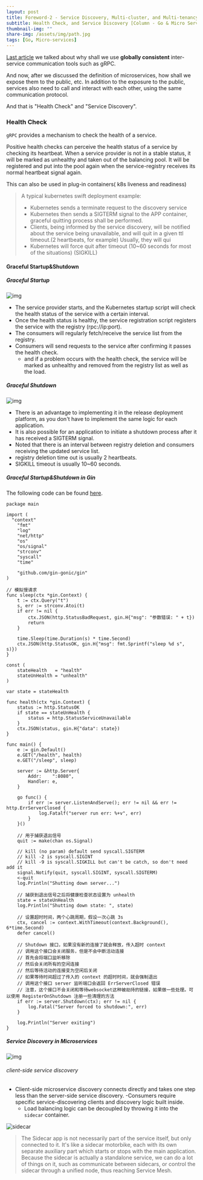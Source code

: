 ```yaml
---
layout: post
title: Foreword-2 - Service Discovery, Multi-cluster, and Multi-tenancy Part 1
subtitle: Health Check, and Service Discovery [Column - Go & Micro Services]
thumbnail-img: ""
share-img: /assets/img/path.jpg
tags: [Go, Micro-services]
---
```


[Last article](2022-06-26-Go-MicroServices-Forword-1.md) we talked about why shall we use **globally consistent** inter-service communication tools such as gRPC.

And now, after we discussed the definition of microservices, how shall we expose them to the public, etc. In addition to the exposure to the public, services also need to call and interact with each other, using the same communication protocol.

And that is "Health Check" and "Service Discovery".

### Health Check

`gRPC` provides a mechanism to check the health of a service.

Positive health checks can perceive the health status of a service by checking its heartbeat. When a service provider is not in a stable status, it will be marked as unhealthy and taken out of the balancing pool. It will be registered and put into the pool again when the service-registry receives its normal heartbeat signal again.

This can also be used in plug-in containers( k8s liveness and readiness)

> A typical kubernetes swift deployment example:
>
> - Kubernetes sends a terminate request to the discovery service
> - Kubernetes then sends a SIGTERM signal to the APP container, graceful quitting process shall be performed.
> - Clients, being informed by the service discovery, will be notified about the service being unavailable, and will quit in a given ttl timeout.(2 heartbeats, for example) Usually, they will qui
> - Kubernetes will force quit after timeout (10~60 seconds for most of the situations) (SIGKILL)

#### Graceful Startup&Shutdown

##### Graceful Startup

![img](../assets/img/micro-service-column/GracefulStart.svg)

- The service provider starts, and the Kubernetes startup script will check the health status of the service with a certain interval.
- Once the health status is healthy, the service registration script registers the service with the registry (rpc://ip:port).
- The consumers will regularly fetch/receive the service list from the registry.
- Consumers will send requests to the service after confirming it passes the health check.
  - and if a problem occurs with the health check, the service will be marked as unhealthy and removed from the registry list as well as the load.

##### Graceful Shutdown

![img](../assets/img/micro-service-column/GracefulShutdown.svg)

- There is an advantage to implementing it in the release deployment platform, as you don't have to implement the same logic for each application.
- It is also possible for an application to initiate a shutdown process after it has received a SIGTERM signal.
- Noted that there is an interval between registry deletion and consumers receiving the updated service list.
- registry deletion time out is usually 2 heartbeats.
- SIGKILL timeout is usually 10~60 seconds.

##### Graceful Startup&Shutdown in Gin

<!-- markdownlint-disable MD010 MD033 -->

The following code can be found [here](./gin-graceful/).

```golang
package main

import (
  "context"
	"fmt"
	"log"
	"net/http"
	"os"
	"os/signal"
	"strconv"
	"syscall"
	"time"

	"github.com/gin-gonic/gin"
)

// 模拟慢请求
func sleep(ctx *gin.Context) {
	t := ctx.Query("t")
	s, err := strconv.Atoi(t)
	if err != nil {
		ctx.JSON(http.StatusBadRequest, gin.H{"msg": "参数错误: " + t})
		return
	}

	time.Sleep(time.Duration(s) * time.Second)
	ctx.JSON(http.StatusOK, gin.H{"msg": fmt.Sprintf("sleep %d s", s)})
}

const (
	stateHealth   = "health"
	stateUnHealth = "unhealth"
)

var state = stateHealth

func health(ctx *gin.Context) {
	status := http.StatusOK
	if state == stateUnHealth {
		status = http.StatusServiceUnavailable
	}
	ctx.JSON(status, gin.H{"data": state})
}

func main() {
	e := gin.Default()
	e.GET("/health", health)
	e.GET("/sleep", sleep)

	server := &http.Server{
		Addr:    ":8080",
		Handler: e,
	}

	go func() {
		if err := server.ListenAndServe(); err != nil && err != http.ErrServerClosed {
			log.Fatalf("server run err: %+v", err)
		}
	}()

	// 用于捕获退出信号
	quit := make(chan os.Signal)

	// kill (no param) default send syscall.SIGTERM
	// kill -2 is syscall.SIGINT
	// kill -9 is syscall.SIGKILL but can't be catch, so don't need add it
	signal.Notify(quit, syscall.SIGINT, syscall.SIGTERM)
	<-quit
	log.Println("Shutting down server...")

	// 捕获到退出信号之后将健康检查状态设置为 unhealth
	state = stateUnHealth
	log.Println("Shutting down state: ", state)

	// 设置超时时间，两个心跳周期，假设一次心跳 3s
	ctx, cancel := context.WithTimeout(context.Background(), 6*time.Second)
	defer cancel()

	// Shutdown 接口，如果没有新的连接了就会释放，传入超时 context
	// 调用这个接口会关闭服务，但是不会中断活动连接
	// 首先会将端口监听移除
	// 然后会关闭所有的空闲连接
	// 然后等待活动的连接变为空闲后关闭
	// 如果等待时间超过了传入的 context 的超时时间，就会强制退出
	// 调用这个接口 server 监听端口会返回 ErrServerClosed 错误
	// 注意，这个接口不会关闭和等待websocket这种被劫持的链接，如果做一些处理。可以使用 RegisterOnShutdown 注册一些清理的方法
	if err := server.Shutdown(ctx); err != nil {
		log.Fatal("Server forced to shutdown:", err)
	}

	log.Println("Server exiting")
}
```

<!-- add shade for the next section 
<style>
.shade {
  background-color: #f5f5f5;
  padding: 10px;
}
</style>
<p class="shade">
  <a href="sdaadsa">sdaadsa</a>
</p>
-->

##### Service Discovery in Microservices

![img](../assets/img/micro-service-column/ServiceDiscovery.png)

###### client-side service discovery

- Client-side microservice discovery connects directly and takes one step less than the server-side service discovery.
-Consumers require specific service-discovering clients and discovery logic built inside.
  + Load balancing logic can be decoupled by throwing it into the `sidecar` container.

![sidecar](../assets/img/micro-service-column/SidecarMesh.png)

<p class="shade">

> The Sidecar app is not necessarily part of the service itself, but only connected to it. It's like a sidecar motorbike, each with its own separate auxiliary part which starts or stops with the main application. Because the sidecar is actually a standalone service, we can do a lot of things on it, such as communicate between sidecars, or control the sidecar through a unified node, thus reaching Service Mesh.

</p>



